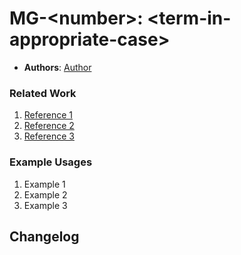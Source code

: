 # MG-\<number\>: \<term-in-appropriate-case\>

- **Authors**: [Author](mailto:author@email.com)

<!--
    Write a concise gloss for the term.
 -->

### Related Work

<!--
    Enumerate key usages of the term or related terms in other contexts.
-->
1. [Reference 1](https://example.com)
2. [Reference 2](https://example.com)
3. [Reference 3](https://example.com)

### Example Usages

<!--
    Provide examples of the term's usage in context.
-->
1. Example 1
2. Example 2
3. Example 3

## Changelog

<!--
  The changelog should be maintained after publication.

  1. **Transparency and Clarity**: The changelog acknowledges any corrections made post-publication, ensuring that readers are not misled and are always equipped with the most accurate information.

  2. **Accountability**: By noting changes openly, we maintain a high level of responsibility and ownership over our content. It’s an affirmation that we value precision and are ready to correct oversights.

  Each changelog should briefly describe each change made, accompanied by a reference to the date, version and PR in which the change was implemented.

  The format should be as follows:
  - **YYYY-MM-DD**: Description of change. [PR#](link-to-PR)

  TODO: Maintain this comment.

-->